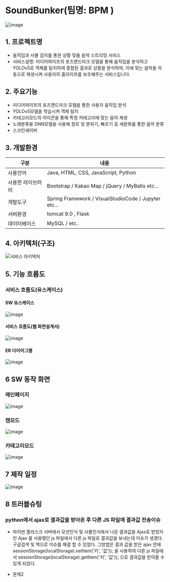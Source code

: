 
# SoundBunker(팀명: BPM )
![image](싸벙.png)

## 1. 프로젝트명
* 움직임과 사물 감지를 통한 상황 맞춤 음악 스트리밍 서비스
* 서비스설명: 미디어파이프의 포즈랜드마크 모델을 통해 움직임을 분석하고 YOLOv5로 객체를 탐지하여 종합된 결과로 상황을 분석하여, 이에 맞는 음악을 자동으로 재생시켜 사용자의 홈라이프를 보조해주는 서비스입니다.

## 2. 주요기능
* 미디어파이프의 포즈랜드마크 모델을 통한 사용자 움직임 분석
* YOLOv5모델을 학습시켜 객체 탐지
* 카테고리모드의 아이콘을 통해 특정 카테고리에 맞는 음악 재생
* 노래분류용 DNN모델을 사용해 장르 및 분위기, 빠르기 등 세분화를 통한 음악 분류
* 스크린세이버

## 3. 개발환경
|구분|내용|
|------|---|
|사용언어|Java, HTML, CSS, JavaScript, Python|
|사용한 라이브러리| Bootstrap / Kakao Map /  jQuery / MyBatis etc...|
|개발도구|Spring Framework /  VisualStudioCode  / Jupyter etc...|
|서버환경|tomcat 9.0 , Flask |
|데이터베이스| MySQL / etc..|

## 4. 아키텍처(구조)
![서비스 아키텍처](서비스유스케이스.png)


## 5. 기능 흐름도
### 서비스 흐름도(유스케이스)
#### SW 유스케이스
![image](유스케이스.png)
#### 서비스 흐름도(웹 화면설계서)
![image](웹화면설계서.png)
#### ER 다이어그램
![image](ER다이어그램.png)

## 6 SW 동작 화면

### 메인페이지
![image](타이틀메인.png)

### 캠모드
![image](캠모드화면단.png)

### 카테고리모드
![image](카테고리모드화면단.png)

## 7 제작 일정
![image](일정.png)

## 8 트러블슈팅

### python에서 ajax로 결과값을 받아온 후 다른 JS 파일에 결과값 전송이슈
* 파이썬 플라스크 서버에서 모션인식 및 사물인식에서 나온 결과값을 Ajax로 받았지만
Ajax 를 사용했던 js 파일에서 다른 js 파일로 결과값을 보내는데 이슈가 생겼다. 
구글검색 및 책으로 이슈를 해결 할 수 있었다. 
그방법은 결과 값을 받은 ajax 안에 sessionStorage(localStorage).setItem('키', '값'));
을 사용하여 다른 js 파일에서 sessionStorage(localStorage).getItem('키', '값')); 으로 결과값을 받아올 수 있게 되었다.
 
* 문제2<br>


